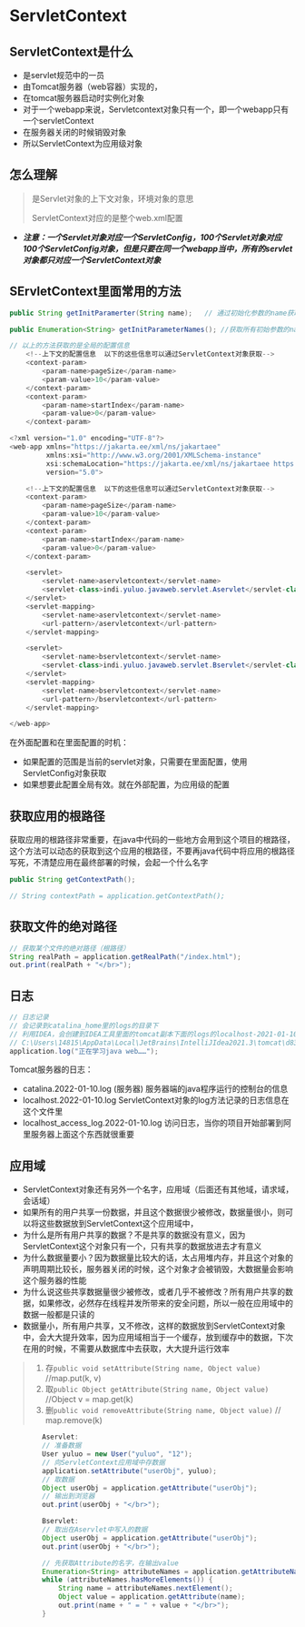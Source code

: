 # ServletContext

## ServletContext是什么

- 是servlet规范中的一员
- 由Tomcat服务器（web容器）实现的，
- 在tomcat服务器启动时实例化对象
- 对于一个webapp来说，Servletcontext对象只有一个，即一个webapp只有一个servletContext
- 在服务器关闭的时候销毁对象
- 所以ServletContext为应用级对象

## 怎么理解

> 是Servlet对象的上下文对象，环境对象的意思
>
> ServletContext对应的是整个web.xml配置

- ***注意：一个Servlet对象对应一个ServletConfig，100个Servlet对象对应100个ServletConfig对象，但是只要在同一个webapp当中，所有的servlet对象都只对应一个ServletContext对象***

## SErvletContext里面常用的方法

```java
public String getInitParamerter(String name);   // 通过初始化参数的name获取value

public Enumeration<String> getInitParameterNames(); //获取所有初始参数的name

// 以上的方法获取的是全局的配置信息
    <!--上下文的配置信息  以下的这些信息可以通过ServletContext对象获取-->
    <context-param>
        <param-name>pageSize</param-name>
        <param-value>10</param-value>
    </context-param>
    <context-param>
        <param-name>startIndex</param-name>
        <param-value>0</param-value>
    </context-param>
```

```java
<?xml version="1.0" encoding="UTF-8"?>
<web-app xmlns="https://jakarta.ee/xml/ns/jakartaee"
         xmlns:xsi="http://www.w3.org/2001/XMLSchema-instance"
         xsi:schemaLocation="https://jakarta.ee/xml/ns/jakartaee https://jakarta.ee/xml/ns/jakartaee/web-app_5_0.xsd"
         version="5.0">

    <!--上下文的配置信息  以下的这些信息可以通过ServletContext对象获取-->
    <context-param>
        <param-name>pageSize</param-name>
        <param-value>10</param-value>
    </context-param>
    <context-param>
        <param-name>startIndex</param-name>
        <param-value>0</param-value>
    </context-param>

    <servlet>
        <servlet-name>aservletcontext</servlet-name>
        <servlet-class>indi.yuluo.javaweb.servlet.Aservlet</servlet-class>
    </servlet>
    <servlet-mapping>
        <servlet-name>aservletcontext</servlet-name>
        <url-pattern>/aservletcontext</url-pattern>
    </servlet-mapping>

    <servlet>
        <servlet-name>bservletcontext</servlet-name>
        <servlet-class>indi.yuluo.javaweb.servlet.Bservlet</servlet-class>
    </servlet>
    <servlet-mapping>
        <servlet-name>bservletcontext</servlet-name>
        <url-pattern>/bservletcontext</url-pattern>
    </servlet-mapping>

</web-app>
```

在<servlet>外面配置<context-param>和在里面配置<init-param>的时机：

- 如果配置的范围是当前的servlet对象，只需要在<ervlet>里面配置，使用ServletConfig对象获取
- 如果想要此配置全局有效。就在<servlet>外部配置，为应用级的配置

## 获取应用的根路径

获取应用的根路径非常重要，在java中代码的一些地方会用到这个项目的根路径，这个方法可以动态的获取到这个应用的根路径，不要再java代码中将应用的根路径写死，不清楚应用在最终部署的时候，会起一个什么名字

```java
public String getContextPath();

// String contextPath = application.getContextPath();
```

## 获取文件的绝对路径

```java
// 获取某个文件的绝对路径（根路径）
String realPath = application.getRealPath("/index.html");
out.print(realPath + "</br>");
```

## 日志

```java
// 日志记录
// 会记录到catalina_home里的logs的目录下
// 利用IDEA，会创建到IDEA工具里面的tomcat副本下面的logs的localhost-2021-01-10.log里面
// C:\Users\14815\AppData\Local\JetBrains\IntelliJIdea2021.3\tomcat\d83a9e49-0b17-4aa0-8471-fb0ef1873a26\logs
application.log("正在学习java web……");
```

Tomcat服务器的日志：

- catalina.2022-01-10.log (服务器)  服务器端的java程序运行的控制台的信息
- localhost.2022-01-10.log   ServletContext对象的log方法记录的日志信息在这个文件里
- localhost_access_log.2022-01-10.log  访问日志，当你的项目开始部署到阿里服务器上面这个东西就很重要

## 应用域

- ServletContext对象还有另外一个名字，应用域（后面还有其他域，请求域，会话域）
- 如果所有的用户共享一份数据，并且这个数据很少被修改，数据量很小，则可以将这些数据放到ServletContext这个应用域中，
- 为什么是所有用户共享的数据？不是共享的数据没有意义，因为ServletContext这个对象只有一个，只有共享的数据放进去才有意义
- 为什么数据量要小？因为数据量比较大的话，太占用堆内存，并且这个对象的声明周期比较长，服务器关闭的时候，这个对象才会被销毁，大数据量会影响这个服务器的性能
- 为什么说这些共享数据量很少被修改，或者几乎不被修改？所有用户共享的数据，如果修改，必然存在线程并发所带来的安全问题，所以一般在应用域中的数据一般都是只读的
- 数据量小，所有用户共享，又不修改，这样的数据放到ServletContext对象中，会大大提升效率，因为应用域相当于一个缓存，放到缓存中的数据，下次在用的时候，不需要从数据库中去获取，大大提升运行效率

> 1. 存```public void setAttribute(String name, Object value)```   //map.put(k,  v)
> 2. 取```public Object getAttribute(String name, Object value)```  //Object v = map.get(k)
> 3. 删```public void removeAttribute(String name, Object value)```  // map.remove(k)

```java
		Aservlet:
		// 准备数据
        User yuluo = new User("yuluo", "12");
        // 向ServletContext应用域中存数据
        application.setAttribute("userObj", yuluo);
        // 取数据
        Object userObj = application.getAttribute("userObj");
        // 输出到浏览器
        out.print(userObj + "</br>");

		Bservlet:
        // 取出在Aservlet中写入的数据
        Object userObj = application.getAttribute("userObj");
        out.print(userObj + "</br>");

        // 先获取Attribute的名字，在输出value
        Enumeration<String> attributeNames = application.getAttributeNames();
        while (attributeNames.hasMoreElements()) {
            String name = attributeNames.nextElement();
            Object value = application.getAttribute(name);
            out.print(name + " = " + value + "</br>");
        }
```

